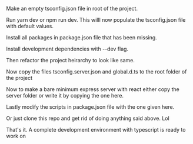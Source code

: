 Make an empty tsconfig.json file in root of the project.

Run yarn dev or npm run dev. This willl now populate the tsconfig.json file with default values.

Install all packages in package.json file that has been missing.

Install development dependencies with --dev flag.

Then refactor the project heirarchy to look like same.

Now copy the files tsconfig.server.json and global.d.ts to the root folder of the project

Now to make a bare minimum express server with react either copy the server folder or write it by copying the one here.

Lastly modify the scripts in package.json file with the one given here.

Or just clone this repo and get rid of doing anything said above. Lol

That's it. A complete development environment with typescript is ready to work on
